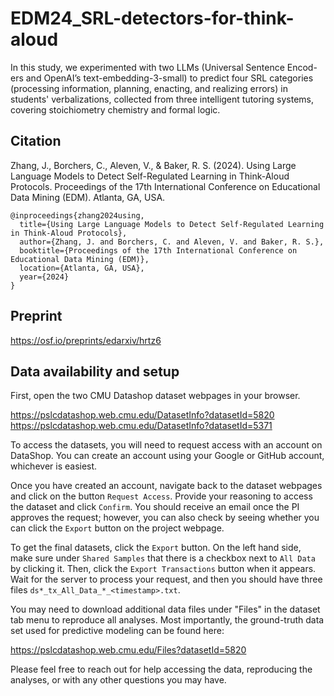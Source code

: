 # EDM24_SRL-detectors-for-think-aloud

In this study, we experimented with two LLMs (Universal Sentence Encod-ers and OpenAI’s text-embedding-3-small) to predict four SRL categories (processing information, planning, enacting, and realizing errors) in students' verbalizations, collected from three intelligent tutoring systems, covering stoichiometry chemistry and formal logic.

## Citation

Zhang, J., Borchers, C., Aleven, V., & Baker, R. S. (2024). Using Large Language Models to Detect Self-Regulated Learning in Think-Aloud Protocols. Proceedings of the 17th International Conference on Educational Data Mining (EDM). Atlanta, GA, USA.

```
@inproceedings{zhang2024using,
  title={Using Large Language Models to Detect Self-Regulated Learning in Think-Aloud Protocols},
  author={Zhang, J. and Borchers, C. and Aleven, V. and Baker, R. S.},
  booktitle={Proceedings of the 17th International Conference on Educational Data Mining (EDM)},
  location={Atlanta, GA, USA},
  year={2024}
}
```

## Preprint

https://osf.io/preprints/edarxiv/hrtz6

## Data availability and setup

First, open the two CMU Datashop dataset webpages in your browser.

https://pslcdatashop.web.cmu.edu/DatasetInfo?datasetId=5820
<br>
https://pslcdatashop.web.cmu.edu/DatasetInfo?datasetId=5371

To access the datasets, you will need to request access with an account on DataShop. You can create an account using your Google or GitHub account, whichever is easiest.

Once you have created an account, navigate back to the dataset webpages and click on the button `Request Access`. Provide your reasoning to access the dataset and click `Confirm`. You should receive an email once the PI approves the request; however, you can also check by seeing whether you can click the `Export` button on the project webpage.

To get the final datasets, click the `Export` button. On the left hand side, make sure under `Shared Samples` that there is a checkbox next to `All Data` by clicking it. Then, click the `Export Transactions` button when it appears. Wait for the server to process your request, and then you should have three files `ds*_tx_All_Data_*_<timestamp>.txt`.

You may need to download additional data files under "Files" in the dataset tab menu to reproduce all analyses. Most importantly, the ground-truth data set used for predictive modeling can be found here:

https://pslcdatashop.web.cmu.edu/Files?datasetId=5820

Please feel free to reach out for help accessing the data, reproducing the analyses, or with any other questions you may have.
